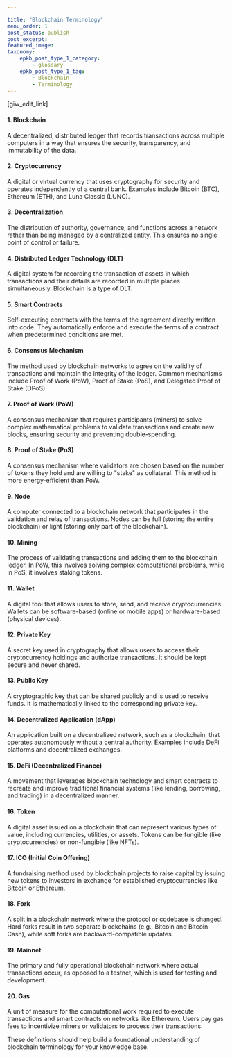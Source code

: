 ```yaml
---

title: "Blockchain Terminology"
menu_order: 1
post_status: publish
post_excerpt: 
featured_image: 
taxonomy:
    epkb_post_type_1_category:
        - glossary
    epkb_post_type_1_tag:
        - Blockchain
        - Terminology
---
```


<p>[giw_edit_link]</p>

<!-- wp:heading {"level":4} -->
<h4 class="wp-block-heading">1. <strong>Blockchain</strong></h4>
<!-- /wp:heading -->

<!-- wp:paragraph -->
<p>A decentralized, distributed ledger that records transactions across multiple computers in a way that ensures the security, transparency, and immutability of the data.</p>
<!-- /wp:paragraph -->

<!-- wp:heading {"level":4} -->
<h4 class="wp-block-heading">2. <strong>Cryptocurrency</strong></h4>
<!-- /wp:heading -->

<!-- wp:paragraph -->
<p>A digital or virtual currency that uses cryptography for security and operates independently of a central bank. Examples include Bitcoin (BTC), Ethereum (ETH), and Luna Classic (LUNC).</p>
<!-- /wp:paragraph -->

<!-- wp:heading {"level":4} -->
<h4 class="wp-block-heading">3. <strong>Decentralization</strong></h4>
<!-- /wp:heading -->

<!-- wp:paragraph -->
<p>The distribution of authority, governance, and functions across a network rather than being managed by a centralized entity. This ensures no single point of control or failure.</p>
<!-- /wp:paragraph -->

<!-- wp:heading {"level":4} -->
<h4 class="wp-block-heading">4. <strong>Distributed Ledger Technology (DLT)</strong></h4>
<!-- /wp:heading -->

<!-- wp:paragraph -->
<p>A digital system for recording the transaction of assets in which transactions and their details are recorded in multiple places simultaneously. Blockchain is a type of DLT.</p>
<!-- /wp:paragraph -->

<!-- wp:heading {"level":4} -->
<h4 class="wp-block-heading">5. <strong>Smart Contracts</strong></h4>
<!-- /wp:heading -->

<!-- wp:paragraph -->
<p>Self-executing contracts with the terms of the agreement directly written into code. They automatically enforce and execute the terms of a contract when predetermined conditions are met.</p>
<!-- /wp:paragraph -->

<!-- wp:heading {"level":4} -->
<h4 class="wp-block-heading">6. <strong>Consensus Mechanism</strong></h4>
<!-- /wp:heading -->

<!-- wp:paragraph -->
<p>The method used by blockchain networks to agree on the validity of transactions and maintain the integrity of the ledger. Common mechanisms include Proof of Work (PoW), Proof of Stake (PoS), and Delegated Proof of Stake (DPoS).</p>
<!-- /wp:paragraph -->

<!-- wp:heading {"level":4} -->
<h4 class="wp-block-heading">7. <strong>Proof of Work (PoW)</strong></h4>
<!-- /wp:heading -->

<!-- wp:paragraph -->
<p>A consensus mechanism that requires participants (miners) to solve complex mathematical problems to validate transactions and create new blocks, ensuring security and preventing double-spending.</p>
<!-- /wp:paragraph -->

<!-- wp:heading {"level":4} -->
<h4 class="wp-block-heading">8. <strong>Proof of Stake (PoS)</strong></h4>
<!-- /wp:heading -->

<!-- wp:paragraph -->
<p>A consensus mechanism where validators are chosen based on the number of tokens they hold and are willing to "stake" as collateral. This method is more energy-efficient than PoW.</p>
<!-- /wp:paragraph -->

<!-- wp:heading {"level":4} -->
<h4 class="wp-block-heading">9. <strong>Node</strong></h4>
<!-- /wp:heading -->

<!-- wp:paragraph -->
<p>A computer connected to a blockchain network that participates in the validation and relay of transactions. Nodes can be full (storing the entire blockchain) or light (storing only part of the blockchain).</p>
<!-- /wp:paragraph -->

<!-- wp:heading {"level":4} -->
<h4 class="wp-block-heading">10. <strong>Mining</strong></h4>
<!-- /wp:heading -->

<!-- wp:paragraph -->
<p>The process of validating transactions and adding them to the blockchain ledger. In PoW, this involves solving complex computational problems, while in PoS, it involves staking tokens.</p>
<!-- /wp:paragraph -->

<!-- wp:heading {"level":4} -->
<h4 class="wp-block-heading">11. <strong>Wallet</strong></h4>
<!-- /wp:heading -->

<!-- wp:paragraph -->
<p>A digital tool that allows users to store, send, and receive cryptocurrencies. Wallets can be software-based (online or mobile apps) or hardware-based (physical devices).</p>
<!-- /wp:paragraph -->

<!-- wp:heading {"level":4} -->
<h4 class="wp-block-heading">12. <strong>Private Key</strong></h4>
<!-- /wp:heading -->

<!-- wp:paragraph -->
<p>A secret key used in cryptography that allows users to access their cryptocurrency holdings and authorize transactions. It should be kept secure and never shared.</p>
<!-- /wp:paragraph -->

<!-- wp:heading {"level":4} -->
<h4 class="wp-block-heading">13. <strong>Public Key</strong></h4>
<!-- /wp:heading -->

<!-- wp:paragraph -->
<p>A cryptographic key that can be shared publicly and is used to receive funds. It is mathematically linked to the corresponding private key.</p>
<!-- /wp:paragraph -->

<!-- wp:heading {"level":4} -->
<h4 class="wp-block-heading">14. <strong>Decentralized Application (dApp)</strong></h4>
<!-- /wp:heading -->

<!-- wp:paragraph -->
<p>An application built on a decentralized network, such as a blockchain, that operates autonomously without a central authority. Examples include DeFi platforms and decentralized exchanges.</p>
<!-- /wp:paragraph -->

<!-- wp:heading {"level":4} -->
<h4 class="wp-block-heading">15. <strong>DeFi (Decentralized Finance)</strong></h4>
<!-- /wp:heading -->

<!-- wp:paragraph -->
<p>A movement that leverages blockchain technology and smart contracts to recreate and improve traditional financial systems (like lending, borrowing, and trading) in a decentralized manner.</p>
<!-- /wp:paragraph -->

<!-- wp:heading {"level":4} -->
<h4 class="wp-block-heading">16. <strong>Token</strong></h4>
<!-- /wp:heading -->

<!-- wp:paragraph -->
<p>A digital asset issued on a blockchain that can represent various types of value, including currencies, utilities, or assets. Tokens can be fungible (like cryptocurrencies) or non-fungible (like NFTs).</p>
<!-- /wp:paragraph -->

<!-- wp:heading {"level":4} -->
<h4 class="wp-block-heading">17. <strong>ICO (Initial Coin Offering)</strong></h4>
<!-- /wp:heading -->

<!-- wp:paragraph -->
<p>A fundraising method used by blockchain projects to raise capital by issuing new tokens to investors in exchange for established cryptocurrencies like Bitcoin or Ethereum.</p>
<!-- /wp:paragraph -->

<!-- wp:heading {"level":4} -->
<h4 class="wp-block-heading">18. <strong>Fork</strong></h4>
<!-- /wp:heading -->

<!-- wp:paragraph -->
<p>A split in a blockchain network where the protocol or codebase is changed. Hard forks result in two separate blockchains (e.g., Bitcoin and Bitcoin Cash), while soft forks are backward-compatible updates.</p>
<!-- /wp:paragraph -->

<!-- wp:heading {"level":4} -->
<h4 class="wp-block-heading">19. <strong>Mainnet</strong></h4>
<!-- /wp:heading -->

<!-- wp:paragraph -->
<p>The primary and fully operational blockchain network where actual transactions occur, as opposed to a testnet, which is used for testing and development.</p>
<!-- /wp:paragraph -->

<!-- wp:heading {"level":4} -->
<h4 class="wp-block-heading">20. <strong>Gas</strong></h4>
<!-- /wp:heading -->

<!-- wp:paragraph -->
<p>A unit of measure for the computational work required to execute transactions and smart contracts on networks like Ethereum. Users pay gas fees to incentivize miners or validators to process their transactions.</p>
<!-- /wp:paragraph -->

<!-- wp:paragraph -->
<p>These definitions should help build a foundational understanding of blockchain terminology for your knowledge base.</p>
<!-- /wp:paragraph -->
